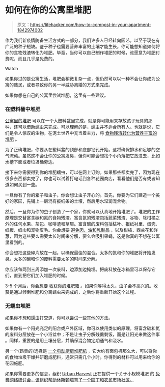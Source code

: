 # 如何在你的公寓里堆肥

> 原文：<https://lifehacker.com/how-to-compost-in-your-apartment-1842974002>

作为我们新疫情防备生活方式的一部分，我们许多人已经转向园艺，以至于现在有广泛的种子短缺。鉴于种子也需要营养丰富的土壤才能生长，你可能想知道如何将你的食物残渣转化为堆肥。毕竟，当你可以自己制作堆肥的时候，谁愿意为堆肥付费呢，而且几乎是免费的。

Watch

如果你过的是公寓生活，堆肥会稍微复杂一点，但仍然可以以一种不会让你成为公寓的贱民，或者导致你的另一半威胁离婚的方式来完成。

如果你想在自己的公寓里尝试堆肥，这里有一些建议。

### 在塑料桶中堆肥

[公寓里的堆肥](https://www.motherjones.com/food/2019/12/you-should-be-composting-in-your-apartment-heres-how/) 可以在一个大塑料盆里完成，就是你可能用来存放孩子玩具的那种，还可以借助蠕虫来完成。可以理解的是，蠕虫并不适合所有人。也就是说，它们是令人惊叹的生物，在泥土世界中充当着主力，将 [食物残渣转化为营养丰富的堆肥](http://compost.css.cornell.edu/worms/basics.html) 。

为了正确堆肥，你要从在塑料盆的顶部和底部钻孔开始。这将确保排水和足够的空气流动。虽然这不会让你的公寓发臭，但你可能会想找个小角落把它放进去，比如水槽下面或者垃圾桶旁边。

接下来你需要得到你的堆肥蠕虫，可以在网上订购。如果那些都卖完了，因为现在很多东西都卖完了，你也可以试着打电话到各种花园商店，看看他们是否有或者知道如何买到一些。

一旦你有了你的箱子和虫子，你会想让虫子开心的。首先，你要为它们建造一个美好的家园，先铺上一层混有报纸条的土壤，然后用水湿润混合物。

然后，一旦你为你的虫子创造了一个家，你就可以认真地开始堆肥了。堆肥的工作原理是交替富含碳和氮的食物残渣。富含氮的残渣包括蔬菜残渣、谷物、除柑橘之外的任何水果、茶包、咖啡渣和草屑。富含碳的废料包括枯叶、报纸衬里、蛋壳、纸板、纸巾和宠物皮毛。你会想要 [避免肉、油和乳制品](http://compost.css.cornell.edu/worms/basics.html) ，以及柑橘、西兰花和洋葱，因为这些要么需要太长时间来分解，要么会吸引果蝇，这是你真的不想在公寓里看到的。

你会想把这些碎片放在一起，以确保最佳的混合。太多的氮和你的堆肥将开始发臭。太多的碳和你的废料需要太多的时间来分解。

你应该每两到三周添加一次废料，边添加边掩埋。把废料放在冰箱里可以保存它们，直到把它们加入堆肥的时候。

3-5 个月后，你会想要 [收获你的堆肥箱](https://learn.eartheasy.com/articles/worm-composting-basics-for-beginners/) 。如果你等得太久，虫子会不高兴的。收获是通过倾倒堆肥和分离蠕虫来完成的，之后你将重新开始这个过程。

### 无蠕虫堆肥

如果你不想和蠕虫打交道，你可以尝试一些其他的方法。

如果你有一个阳光充足的阳台或户外区域，你可以使用类似的原理，将富含碳和氮的废料分层放在一个小浴盆中；不是让虫子分解残羹剩饭，而是让阳光来做这件事 。同样，重要的是用土壤分层，并确保混合物定期通气和浇水。

另一个(昂贵的)选择是 [一个电动厨房堆肥机](https://naplescompost.com/best-electric-kitchen-composters/) ，它大约有面包机那么大，可以将你的食物垃圾干燥并研磨成肥料，通常只需几个小时。你得到的材料可以用来给你的花园施肥。

如果你需要更多的信息，组织 [Urban Harvest](https://www.urbanharvest.org/about/) 正在提供一个关于小规模堆肥 的 [免费网络研讨会，该组织帮助休斯顿培育了一个园丁和农民市场社区。](https://www.urbanharvest.org/stec_event/web-education-small-scale-composting/)